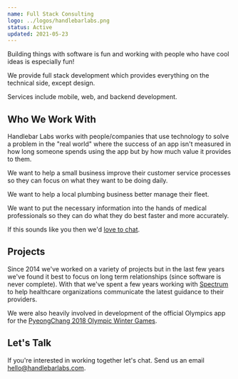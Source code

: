 ```yaml
---
name: Full Stack Consulting
logo: ../logos/handlebarlabs.png
status: Active
updated: 2021-05-23
---
```


Building things with software is fun and working with people who have cool ideas is especially fun!

We provide full stack development which provides everything on the technical side, except design.

Services include mobile, web, and backend development.

## Who We Work With

Handlebar Labs works with people/companies that use technology to solve a problem in the "real world" where the success of an app isn't measured in how long someone spends using the app but by how much value it provides to them.

We want to help a small business improve their customer service processes so they can focus on what they want to be doing daily.

We want to help a local plumbing business better manage their fleet.

We want to put the necessary information into the hands of medical professionals so they can do what they do best faster and more accurately.

If this sounds like you then we'd [love to chat](mailto:hello@handlebarlabs.com).

## Projects

Since 2014 we've worked on a variety of projects but in the last few years we've found it best to focus on long term relationships (since software is never complete). With that we've spent a few years working with [Spectrum](https://spectrum.app/) to help healthcare organizations communicate the latest guidance to their providers.

We were also heavily involved in development of the official Olympics app for the [PyeongChang 2018 Olympic Winter Games](https://twitter.com/spencer_carli/status/962147322745491457).

## Let's Talk

If you're interested in working together let's chat. Send us an email [hello@handlebarlabs.com](mailto:hello@handlebarlabs.com).
